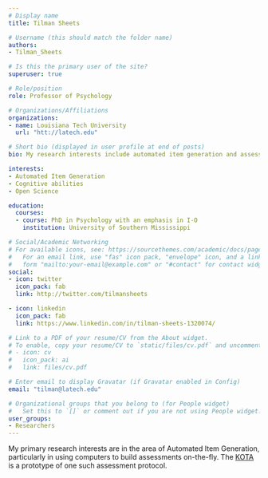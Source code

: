 ```yaml
---
# Display name
title: Tilman Sheets

# Username (this should match the folder name)
authors:
- Tilman_Sheets

# Is this the primary user of the site?
superuser: true

# Role/position
role: Professor of Psychology

# Organizations/Affiliations
organizations:
- name: Louisiana Tech University
  url: "htt://latech.edu"

# Short bio (displayed in user profile at end of posts)
bio: My research interests include automated item generation and assessment of cognitive abilities.

interests:
- Automated Item Generation
- Cognitive abilities
- Open Science

education:
  courses:
  - course: PhD in Psychology with an emphasis in I-O
    institution: University of Southern Mississippi

# Social/Academic Networking
# For available icons, see: https://sourcethemes.com/academic/docs/page-builder/#icons
#   For an email link, use "fas" icon pack, "envelope" icon, and a link in the
#   form "mailto:your-email@example.com" or "#contact" for contact widget.
social:
- icon: twitter
  icon_pack: fab
  link: http://twitter.com/tilmansheets 

- icon: linkedin
  icon_pack: fab
  link: https://www.linkedin.com/in/tilman-sheets-1320074/

# Link to a PDF of your resume/CV from the About widget.
# To enable, copy your resume/CV to `static/files/cv.pdf` and uncomment the lines below.
# - icon: cv
#   icon_pack: ai
#   link: files/cv.pdf

# Enter email to display Gravatar (if Gravatar enabled in Config)
email: "tilman@latech.edu"

# Organizational groups that you belong to (for People widget)
#   Set this to `[]` or comment out if you are not using People widget.
user_groups:
- Researchers
---
```


My primary research interests are in the area of Automated Item Generation, particularly in using computers to build assessments on-the-fly. The <a href="/project/kota/">KOTA</a> is a prototype of one such assessment protocol. 
